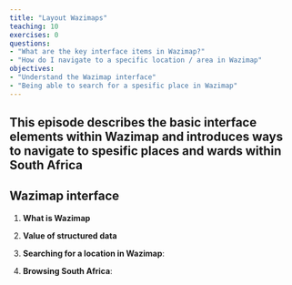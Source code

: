 ```yaml
---
title: "Layout Wazimaps"
teaching: 10
exercises: 0
questions:
- "What are the key interface items in Wazimap?"
- "How do I navigate to a specific location / area in Wazimap"
objectives:
- "Understand the Wazimap interface"
- "Being able to search for a spesific place in Wazimap"
---
```


## This episode describes the basic interface elements within Wazimap and introduces ways to navigate to spesific places and wards within South Africa

## Wazimap interface

1.  **What is Wazimap**

2.  **Value of structured data**

3.  **Searching for a location in Wazimap**:
    
4.  **Browsing South Africa**:
   
